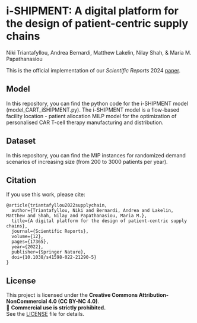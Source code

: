 # i-SHIPMENT: A digital platform for the design of patient-centric supply chains

Niki Triantafyllou, Andrea Bernardi, Matthew Lakelin, Nilay Shah, & Maria M. Papathanasiou

This is the official implementation of our *Scientific Reports* 2024 [paper](https://www.nature.com/articles/s41598-022-21290-5#Sec12).

## Model
In this repository, you can find the python code for the i-SHIPMENT model (model_CART_iSHIPMENT.py). The i-SHIPMENT model is a flow-based facility location - patient allocation MILP model for the optimization of personalised CAR T-cell therapy manufacturing and distribution.

## Dataset
In this repository, you can find the MIP instances for randomized demand scenarios of increasing size (from 200 to 3000 patients per year).

## Citation
If you use this work, please cite:
```
@article{triantafyllou2022supplychain,
  author={Triantafyllou, Niki and Bernardi, Andrea and Lakelin, Matthew and Shah, Nilay and Papathanasiou, Maria M.},
  title={A digital platform for the design of patient-centric supply chains},
  journal={Scientific Reports},
  volume={12},
  pages={17365},
  year={2022},
  publisher={Springer Nature},
  doi={10.1038/s41598-022-21290-5}
}
```
## License
This project is licensed under the **Creative Commons Attribution-NonCommercial 4.0 (CC BY-NC 4.0)**.  
🚫 **Commercial use is strictly prohibited.**  
See the [LICENSE](LICENSE) file for details.

